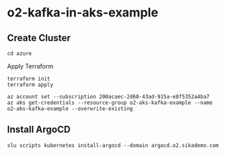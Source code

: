 # o2-kafka-in-aks-example

## Create Cluster

```
cd azure
```

Apply Terraform

```
terraform init
terraform apply
```

```
az account set --subscription 200acaec-2d60-43ad-915a-e8f5352a4ba7
az aks get-credentials --resource-group o2-aks-kafka-example --name o2-aks-kafka-example --overwrite-existing
```

## Install ArgoCD

```
slu scripts kubernetes install-argocd --domain argocd.o2.sikademo.com
```
